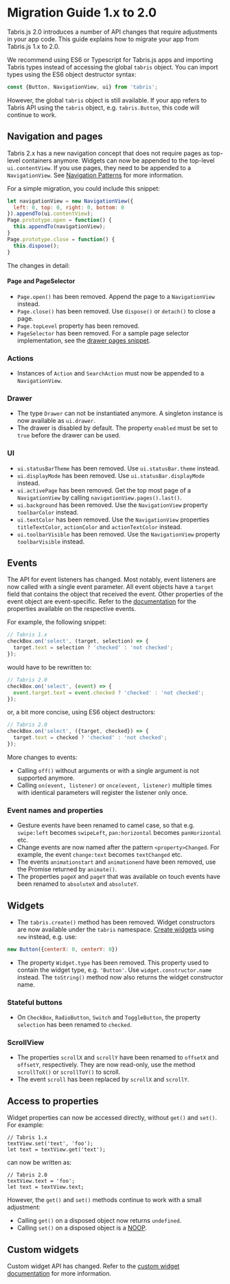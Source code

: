 # Migration Guide 1.x to 2.0

Tabris.js 2.0 introduces a number of API changes that require adjustments in your app code.
This guide explains how to migrate your app from Tabris.js 1.x to 2.0.

We recommend using ES6 or Typescript for Tabris.js apps and importing Tabris types instead of accessing the global `tabris` object. You can import types using the ES6 object destructor syntax:

```js
const {Button, NavigationView, ui} from 'tabris';
```

However, the global `tabris` object is still available. If your app refers to Tabris API using the `tabris` object, e.g. `tabris.Button`, this code will continue to work.

## Navigation and pages

Tabris 2.x has a new navigation concept that does not require pages as top-level containers anymore. Widgets can now be appended to the top-level `ui.contentView`. If you use pages, they need to be appended to a `NavigationView`. See [Navigation Patterns](https://tabrisjs.com/documentation/2.0/ui) for more information.

For a simple migration, you could include this snippet:

```js
let navigationView = new NavigationView({
  left: 0, top: 0, right: 0, bottom: 0
}).appendTo(ui.contentView);
Page.prototype.open = function() {
  this.appendTo(navigationView);
}
Page.prototype.close = function() {
  this.dispose();
}
```

The changes in detail:

#### Page and PageSelector

* `Page.open()` has been removed. Append the page to a `NavigationView` instead.
* `Page.close()` has been removed. Use `dispose()` or `detach()` to close a page.
* `Page.topLevel` property has been removed.
* `PageSelector` has been removed. For a sample page selector implementation, see the [drawer pages snippet](https://github.com/eclipsesource/tabris-js/blob/master/snippets/drawer-pages.js).

### Actions

* Instances of `Action` and `SearchAction` must now be appended to a `NavigationView`.

### Drawer

* The type `Drawer` can not be instantiated anymore. A singleton instance is now available as `ui.drawer`.
* The drawer is disabled by default. The property `enabled` must be set to `true` before the drawer can be used.

### UI

* `ui.statusBarTheme` has been removed. Use `ui.statusBar.theme` instead.
* `ui.displayMode` has been removed. Use `ui.statusBar.displayMode` instead.
* `ui.activePage` has been removed. Get the top most page of a `NavigationView` by calling `navigationView.pages().last()`.
* `ui.background` has been removed. Use the `NavigationView` property `toolbarColor` instead.
* `ui.textColor` has been removed. Use the `NavigationView` properties `titleTextColor`, `actionColor` and `actionTextColor` instead.
* `ui.toolbarVisible` has been removed. Use the `NavigationView` property `toolbarVisible` instead.

## Events

The API for event listeners has changed. Most notably, event listeners are now called with a single event parameter. All event objects have a `target` field that contains the object that received the event. Other properties of the event object are event-specific. Refer to the [documentation](https://tabrisjs.com/documentation/2.0/) for the properties available on the respective events.

For example, the following snippet:

```js
// Tabris 1.x
checkBox.on('select', (target, selection) => {
  target.text = selection ? 'checked' : 'not checked';
});
```

would have to be rewritten to:

```js
// Tabris 2.0
checkBox.on('select', (event) => {
  event.target.text = event.checked ? 'checked' : 'not checked';
});
```

or, a bit more concise, using ES6 object destructors:

```js
// Tabris 2.0
checkBox.on('select', ({target, checked}) => {
  target.text = checked ? 'checked' : 'not checked';
});
```

More changes to events:

* Calling `off()` without arguments or with a single argument is not supported anymore.
* Calling `on(event, listener)` or `once(event, listener)` multiple times with identical parameters will register the listener only once.

### Event names and properties

* Gesture events have been renamed to camel case, so that e.g. `swipe:left` becomes `swipeLeft`, `pan:horizontal` becomes `panHorizontal` etc.
* Change events are now named after the pattern `<property>Changed`. For example, the event `change:text` becomes `textChanged` etc.
* The events `animationstart` and `animationend` have been removed, use the Promise returned by `animate()`.
* The properties `pageX` and `pageY` that was available on touch events have been renamed to `absoluteX` and `absoluteY`.

## Widgets

* The `tabris.create()` method has been removed. Widget constructors are now available under the `tabris` namespace. [Create widgets](https://tabrisjs.com/documentation/2.0/widget-basics#creating-native-widgets) using `new` instead, e.g. use:

```js
new Button({centerX: 0, centerY: 0})
```

* The property `Widget.type` has been removed. This property used to contain the widget type, e.g. `'Button'`. Use `widget.constructor.name` instead. The `toString()` method now also returns the widget constructor name.

### Stateful buttons

* On `CheckBox`, `RadioButton`, `Switch` and `ToggleButton`, the property `selection` has been renamed to `checked`.

### ScrollView

* The properties `scrollX` and `scrollY` have been renamed to `offsetX` and `offsetY`, respectively. They are now read-only, use the method `scrollToX()` or `scrollToY()` to scroll.
* The event `scroll` has been replaced by `scrollX` and `scrollY`.

## Access to properties

Widget properties can now be accessed directly, without `get()` and `set()`. For example:

```
// Tabris 1.x
textView.set('text', 'foo');
let text = textView.get('text');
```

can now be written as:

```
// Tabris 2.0
textView.text = 'foo';
let text = textView.text;
```

However, the `get()` and `set()` methods continue to work with a small adjustment:

* Calling `get()` on a disposed object now returns `undefined`.
* Calling `set()` on a disposed object is a [NOOP](https://en.wikipedia.org/wiki/NOP).

## Custom widgets

Custom widget API has changed. Refer to the [custom widget documentation](https://tabrisjs.com/documentation/2.0/custom-widgets) for more information.
